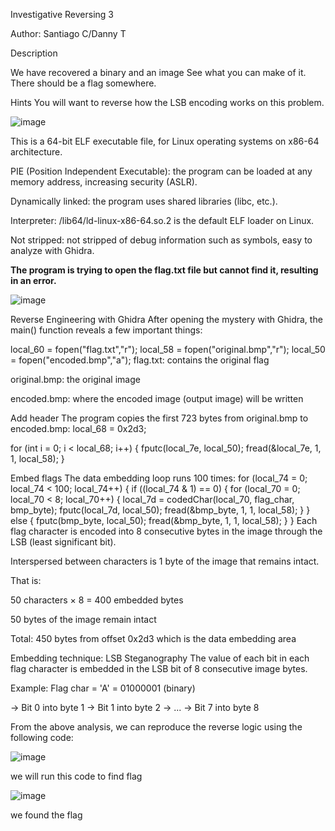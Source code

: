 Investigative Reversing 3

Author: Santiago C/Danny T

Description

We have recovered a binary and an image See what you can make of it. There should be a flag somewhere.

Hints 
You will want to reverse how the LSB encoding works on this problem.

![image](https://github.com/user-attachments/assets/1c827a09-489e-40e7-b0bd-f109508dfd9a)


This is a 64-bit ELF executable file, for Linux operating systems on x86-64 architecture.

PIE (Position Independent Executable): the program can be loaded at any memory address, increasing security (ASLR).

Dynamically linked: the program uses shared libraries (libc, etc.).

Interpreter: /lib64/ld-linux-x86-64.so.2 is the default ELF loader on Linux.

Not stripped: not stripped of debug information such as symbols, easy to analyze with Ghidra.

**The program is trying to open the flag.txt file but cannot find it, resulting in an error.**

![image](https://github.com/user-attachments/assets/0497bb79-6c25-4603-b48a-d339c52404d9)


Reverse Engineering with Ghidra
After opening the mystery with Ghidra, the main() function reveals a few important things:

local_60 = fopen("flag.txt","r");
local_58 = fopen("original.bmp","r");
local_50 = fopen("encoded.bmp","a");
flag.txt: contains the original flag

original.bmp: the original image

encoded.bmp: where the encoded image (output image) will be written

Add header
The program copies the first 723 bytes from original.bmp to encoded.bmp:
local_68 = 0x2d3;

for (int i = 0; i < local_68; i++) {
fputc(local_7e, local_50);
fread(&local_7e, 1, 1, local_58);
}

Embed flags
The data embedding loop runs 100 times:
for (local_74 = 0; local_74 < 100; local_74++) { 
if ((local_74 & 1) == 0) { 
for (local_70 = 0; local_70 < 8; local_70++) { 
local_7d = codedChar(local_70, flag_char, bmp_byte); 
fputc(local_7d, local_50); 
fread(&bmp_byte, 1, 1, local_58); 
} 
} else { 
fputc(bmp_byte, local_50); 
fread(&bmp_byte, 1, 1, local_58); 
}
}
Each flag character is encoded into 8 consecutive bytes in the image through the LSB (least significant bit).

Interspersed between characters is 1 byte of the image that remains intact.

That is:

50 characters × 8 = 400 embedded bytes

50 bytes of the image remain intact

Total: 450 bytes from offset 0x2d3 which is the data embedding area

Embedding technique: LSB Steganography
The value of each bit in each flag character is embedded in the LSB bit of 8 consecutive image bytes.

Example:
Flag char = 'A' = 01000001 (binary)

→ Bit 0 into byte 1
→ Bit 1 into byte 2
→ ...
→ Bit 7 into byte 8

From the above analysis, we can reproduce the reverse logic using the following code:

![image](https://github.com/user-attachments/assets/e8663770-2813-4d66-b84e-5f1e35b1e9d4)

we will run this code to find flag 

![image](https://github.com/user-attachments/assets/67f77ea9-7e85-4b28-a0c9-d1193a99127c)

we found the flag



















